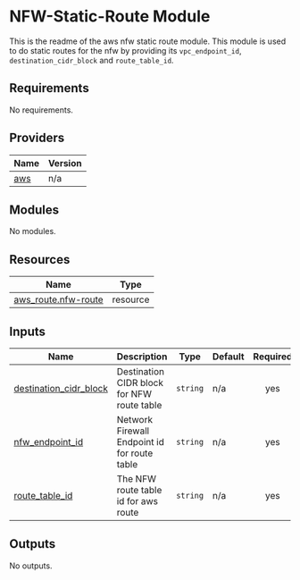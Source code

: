 <!-- BEGIN_TF_DOCS -->
# NFW-Static-Route Module

This is the readme of the aws nfw static route module. This module is used to do static routes for the nfw by providing its `vpc_endpoint_id`, `destination_cidr_block` and `route_table_id`.

## Requirements

No requirements.

## Providers

| Name | Version |
|------|---------|
| <a name="provider_aws"></a> [aws](#provider\_aws) | n/a |

## Modules

No modules.

## Resources

| Name | Type |
|------|------|
| [aws_route.nfw-route](https://registry.terraform.io/providers/hashicorp/aws/latest/docs/resources/route) | resource |

## Inputs

| Name | Description | Type | Default | Required |
|------|-------------|------|---------|:--------:|
| <a name="input_destination_cidr_block"></a> [destination\_cidr\_block](#input\_destination\_cidr\_block) | Destination CIDR block for NFW route table | `string` | n/a | yes |
| <a name="input_nfw_endpoint_id"></a> [nfw\_endpoint\_id](#input\_nfw\_endpoint\_id) | Network Firewall Endpoint id for route table | `string` | n/a | yes |
| <a name="input_route_table_id"></a> [route\_table\_id](#input\_route\_table\_id) | The NFW route table id for aws route | `string` | n/a | yes |

## Outputs

No outputs.
<!-- END_TF_DOCS -->